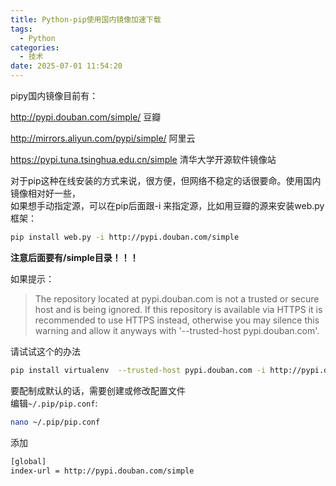 ```yaml
---
title: Python-pip使用国内镜像加速下载
tags:
  - Python
categories:
  - 技术
date: 2025-07-01 11:54:20
---
```


pipy国内镜像目前有：  
  
http://pypi.douban.com/simple/  豆瓣

http://mirrors.aliyun.com/pypi/simple/ 阿里云

https://pypi.tuna.tsinghua.edu.cn/simple 清华大学开源软件镜像站

对于pip这种在线安装的方式来说，很方便，但网络不稳定的话很要命。使用国内镜像相对好一些，  
如果想手动指定源，可以在pip后面跟-i 来指定源，比如用豆瓣的源来安装web.py框架：

```bash
pip install web.py -i http://pypi.douban.com/simple
```

**注意后面要有/simple目录！！！**  
  
如果提示：

> The repository located at pypi.douban.com is not a trusted or secure host and is being ignored. If this repository is available via HTTPS it is recommended to use HTTPS instead, otherwise you may silence this warning and allow it anyways with '--trusted-host pypi.douban.com'.

请试试这个的办法

```bash
pip install virtualenv  --trusted-host pypi.douban.com -i http://pypi.douban.com/simple
```

要配制成默认的话，需要创建或修改配置文件  
编辑`~/.pip/pip.conf`:

```bash
nano ~/.pip/pip.conf
```

添加

```bash
[global]
index-url = http://pypi.douban.com/simple
```


